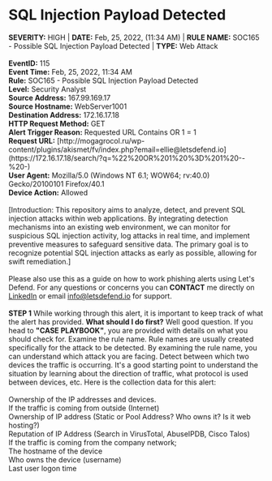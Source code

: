 # SQL Injection Payload Detected 

<div>
  <b>SEVERITY:</b> HIGH | <b>DATE:</b> Feb, 25, 2022, (11:34 AM) | <b>RULE NAME:</b> SOC165 - Possible SQL Injection Payload Detected | <b>TYPE:</b> Web Attack
    <br>
  <br>
  <b>EventID:</b> 115
  <br>
  <b>Event Time:</b> Feb, 25, 2022, 11:34 AM
  <br>
  <b>Rule:</b> SOC165 - Possible SQL Injection Payload Detected
  <br>
  <b>Level:</b> Security Analyst
  <br>
  <b>Source Address:</b> 167.99.169.17
  <br>
  <b>Source Hostname:</b> WebServer1001
  <br>
  <b>Destination Address:</b> 172.16.17.18
  <br>
  <b>HTTP Request Method:</b> GET
  <br>
  <b>Alert Trigger Reason:</b> Requested URL Contains OR 1 = 1
  <br>
  <b>Request URL:</b> [http://mogagrocol.ru/wp-content/plugins/akismet/fv/index.php?email=ellie@letsdefend.io](https://172.16.17.18/search/?q=%22%20OR%201%20%3D%201%20--%20-)
  <br>
  <b>User Agent:</b> Mozilla/5.0 (Windows NT 6.1; WOW64; rv:40.0) Gecko/20100101 Firefox/40.1
  <br>
  <b>Device Action:</b> Allowed
</div>
<br>
[Introduction: This repository aims to analyze, detect, and prevent SQL injection attacks within web applications. By integrating detection mechanisms into an existing web environment, we can monitor for suspicious SQL injection activity, log attacks in real time, and implement preventive measures to safeguard sensitive data. The primary goal is to recognize potential SQL injection attacks as early as possible, allowing for swift remediation.]
<br>
<br>
Please also use this as a guide on how to work phishing alerts using Let's Defend. For any questions or concerns you can <b>CONTACT</b> me directly on <a href= "https://www.linkedin.com/in/bradley-vilsaint-414329267/">LinkedIn</a> or email <a href="info@letsdefend.io">info@letsdefend.io</a> for support.
<br>
<br>
<b>STEP 1</b><be>
While working through this alert, it is important to keep track of what the alert has provided. <b>What should I do first?</b> Well good question. If you head to <b>"CASE PLAYBOOK"</b>, you are provided with details on what you should check for. Examine the rule name. Rule names are usually created specifically for the attack to be detected. By examining the rule name, you can understand which attack you are facing. Detect between which two devices the traffic is occurring. It's a good starting point to understand the situation by learning about the direction of traffic, what protocol is used between devices, etc. Here is the collection data for this alert: <br><br>
Ownership of the IP addresses and devices.<br>
If the traffic is coming from outside (Internet)<br>
Ownership of IP address (Static or Pool Address? Who owns it? Is it web hosting?)<br>
Reputation of IP Address (Search in VirusTotal, AbuseIPDB, Cisco Talos)<br>
If the traffic is coming from the company network;<br>
The hostname of the device<br>
Who owns the device (username)<br>
Last user logon time<br>
